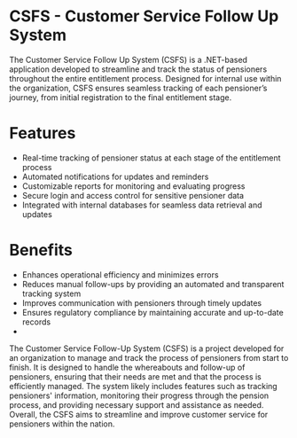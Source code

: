 # CSFS - Customer Service Follow Up System
The Customer Service Follow Up System (CSFS) is a .NET-based application developed to streamline and track the status of pensioners throughout the entire entitlement process. Designed for internal use within the organization, CSFS ensures seamless tracking of each pensioner’s journey, from initial registration to the final entitlement stage.

# Features
  - Real-time tracking of pensioner status at each stage of the entitlement process
  - Automated notifications for updates and reminders
  - Customizable reports for monitoring and evaluating progress
  - Secure login and access control for sensitive pensioner data
  - Integrated with internal databases for seamless data retrieval and updates
# Benefits
  - Enhances operational efficiency and minimizes errors
  - Reduces manual follow-ups by providing an automated and transparent tracking system
  - Improves communication with pensioners through timely updates
  - Ensures regulatory compliance by maintaining accurate and up-to-date records
  - 
The Customer Service Follow-Up System (CSFS) is a project developed for an organization to manage and track 
the process of pensioners from start to finish. It is designed to handle the whereabouts and follow-up of pensioners,
ensuring that their needs are met and that the process is efficiently managed. The system likely includes features
such as tracking pensioners' information, monitoring their progress through the pension process, and providing necessary support
and assistance as needed. Overall, the CSFS aims to streamline and improve customer service for pensioners within the nation.

